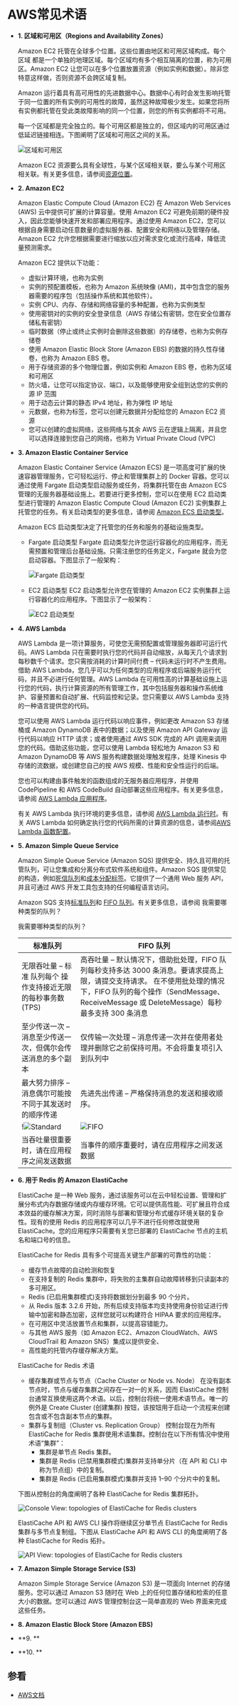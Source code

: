 # AWS常见术语
- **1. 区域和可用区（Regions and Availability Zones）**

  Amazon EC2 托管在全球多个位置。这些位置由地区和可用区域构成。每个区域 都是一个单独的地理区域。每个区域均有多个相互隔离的位置，称为可用区。Amazon EC2 让您可以在多个位置放置资源（例如实例和数据）。除非您特意这样做，否则资源不会跨区域复制。

  Amazon 运行着具有高可用性的先进数据中心。数据中心有时会发生影响托管于同一位置的所有实例的可用性的故障，虽然这种故障极少发生。如果您将所有实例都托管在受此类故障影响的同一个位置，则您的所有实例都将不可用。

  每一个区域都是完全独立的。每个可用区都是独立的，但区域内的可用区通过低延迟链接相连。下图阐明了区域和可用区之间的关系。

  ![区域和可用区](https://github.com/wbb1975/blogs/blob/master/aws/images/aws_regions.png)

  Amazon EC2 资源要么具有全球性，与某个区域相关联，要么与某个可用区相关联。有关更多信息，请参阅[资源位置](https://docs.aws.amazon.com/zh_cn/AWSEC2/latest/UserGuide/resources.html)。
- **2. Amazon EC2**
  
  Amazon Elastic Compute Cloud (Amazon EC2) 在 Amazon Web Services (AWS) 云中提供可扩展的计算容量。使用 Amazon EC2 可避免前期的硬件投入，因此您能够快速开发和部署应用程序。通过使用 Amazon EC2，您可以根据自身需要启动任意数量的虚拟服务器、配置安全和网络以及管理存储。Amazon EC2 允许您根据需要进行缩放以应对需求变化或流行高峰，降低流量预测需求。

  Amazon EC2 提供以下功能：
  + 虚拟计算环境，也称为实例
  + 实例的预配置模板，也称为 Amazon 系统映像 (AMI)，其中包含您的服务器需要的程序包（包括操作系统和其他软件）。
  + 实例 CPU、内存、存储和网络容量的多种配置，也称为实例类型
  + 使用密钥对的实例的安全登录信息（AWS 存储公有密钥，您在安全位置存储私有密钥）
  + 临时数据（停止或终止实例时会删除这些数据）的存储卷，也称为实例存储卷
  + 使用 Amazon Elastic Block Store (Amazon EBS) 的数据的持久性存储卷，也称为 Amazon EBS 卷。
  + 用于存储资源的多个物理位置，例如实例和 Amazon EBS 卷，也称为区域 和可用区
  + 防火墙，让您可以指定协议、端口，以及能够使用安全组到达您的实例的源 IP 范围
  + 用于动态云计算的静态 IPv4 地址，称为弹性 IP 地址
  + 元数据，也称为标签，您可以创建元数据并分配给您的 Amazon EC2 资源
  + 您可以创建的虚拟网络，这些网络与其余 AWS 云在逻辑上隔离，并且您可以选择连接到您自己的网络，也称为 Virtual Private Cloud (VPC)
- **3. Amazon Elastic Container Service**
  
  Amazon Elastic Container Service (Amazon ECS) 是一项高度可扩展的快速容器管理服务，它可轻松运行、停止和管理集群上的 Docker 容器。您可以通过使用 Fargate 启动类型启动服务或任务，将集群托管在由 Amazon ECS 管理的无服务器基础设施上。若要进行更多控制，您可以在使用 EC2 启动类型进行管理的 Amazon Elastic Compute Cloud (Amazon EC2) 实例集群上托管您的任务。有关启动类型的更多信息，请参阅 [Amazon ECS 启动类型](https://docs.aws.amazon.com/zh_cn/AmazonECS/latest/developerguide/launch_types.html)。

  Amazon ECS 启动类型决定了托管您的任务和服务的基础设施类型。
  + Fargate 启动类型
     Fargate 启动类型允许您运行容器化的应用程序，而无需预置和管理后台基础设施。只需注册您的任务定义，Fargate 就会为您启动容器。下图显示了一般架构：

     ![Fargate 启动类型](https://github.com/wbb1975/blogs/blob/master/aws/images/overview-fargate.png)
  + EC2 启动类型
     EC2 启动类型允许您在管理的 Amazon EC2 实例集群上运行容器化的应用程序。下图显示了一般架构：
     
     ![EC2 启动类型](https://github.com/wbb1975/blogs/blob/master/aws/images/overview-standard.png)
- **4. AWS Lambda**
  
  AWS Lambda 是一项计算服务，可使您无需预配置或管理服务器即可运行代码。AWS Lambda 只在需要时执行您的代码并自动缩放，从每天几个请求到每秒数千个请求。您只需按消耗的计算时间付费 – 代码未运行时不产生费用。借助 AWS Lambda，您几乎可以为任何类型的应用程序或后端服务运行代码，并且不必进行任何管理。AWS Lambda 在可用性高的计算基础设施上运行您的代码，执行计算资源的所有管理工作，其中包括服务器和操作系统维护、容量预置和自动扩展、代码监控和记录。您只需要以 AWS Lambda 支持的一种语言提供您的代码。

  您可以使用 AWS Lambda 运行代码以响应事件，例如更改 Amazon S3 存储桶或 Amazon DynamoDB 表中的数据；以及使用 Amazon API Gateway 运行代码以响应 HTTP 请求；或者使用通过 AWS SDK 完成的 API 调用来调用您的代码。借助这些功能，您可以使用 Lambda 轻松地为 Amazon S3 和 Amazon DynamoDB 等 AWS 服务构建数据处理触发程序，处理 Kinesis 中存储的流数据，或创建您自己的按 AWS 规模、性能和安全性运行的后端。

  您也可以构建由事件触发的函数组成的无服务器应用程序，并使用 CodePipeline 和 AWS CodeBuild 自动部署这些应用程序。有关更多信息，请参阅 [AWS Lambda 应用程序](https://docs.aws.amazon.com/zh_cn/lambda/latest/dg/deploying-lambda-apps.html)。

  有关 AWS Lambda 执行环境的更多信息，请参阅 [AWS Lambda 运行时](https://docs.aws.amazon.com/zh_cn/lambda/latest/dg/lambda-runtimes.html)。有关 AWS Lambda 如何确定执行您的代码所需的计算资源的信息，请参阅[AWS Lambda 函数配置](https://docs.aws.amazon.com/zh_cn/lambda/latest/dg/resource-model.html)。
- **5. Amazon Simple Queue Service**
  
  Amazon Simple Queue Service (Amazon SQS) 提供安全、持久且可用的托管队列，可让您集成和分离分布式软件系统和组件。Amazon SQS 提供常见的构造，例如[死信队列](https://docs.aws.amazon.com/zh_cn/AWSSimpleQueueService/latest/SQSDeveloperGuide/sqs-dead-letter-queues.html)和[成本分配标签](https://docs.aws.amazon.com/zh_cn/AWSSimpleQueueService/latest/SQSDeveloperGuide/sqs-queue-tags.html)。它提供了一个通用 Web 服务 API，并且可通过 AWS 开发工具包支持的任何编程语言访问。

  Amazon SQS 支持[标准队列](https://docs.aws.amazon.com/zh_cn/AWSSimpleQueueService/latest/SQSDeveloperGuide/standard-queues.html)和 [FIFO 队列](https://docs.aws.amazon.com/zh_cn/AWSSimpleQueueService/latest/SQSDeveloperGuide/FIFO-queues.html)。有关更多信息，请参阅 我需要哪种类型的队列？

  我需要哪种类型的队列？
  
  标准队列|FIFO 队列
  --|--
  无限吞吐量 – 标准 队列每个 操作支持接近无限的每秒事务数 (TPS)|高吞吐量 – 默认情况下，借助批处理，FIFO 队列每秒支持多达 3000 条消息。要请求提高上限，请提交支持请求。 在不使用批处理的情况下，FIFO 队列的每个操作（SendMessage、ReceiveMessage 或 DeleteMessage）每秒最多支持 300 条消息
  至少传送一次 – 消息至少传送一次，但偶尔会传送消息的多个副本|仅传输一次处理 – 消息传递一次并在使用者处理并删除它之前保持可用。不会将重复项引入到队列中
  最大努力排序 – 消息偶尔可能按不同于其发送时的顺序传递|先进先出传递 – 严格保持消息的发送和接收顺序。
  !![Standard](https://github.com/wbb1975/blogs/blob/master/aws/images/sqs-what-is-sqs-standard-queue-diagram.png)|![FIFO](https://github.com/wbb1975/blogs/blob/master/aws/images/sqs-what-is-sqs-fifo-queue-diagram.png)
  当吞吐量很重要时，请在应用程序之间发送数据|当事件的顺序重要时，请在应用程序之间发送数据
- **6. 用于 Redis 的 Amazon ElastiCache**
  
  ElastiCache 是一种 Web 服务，通过该服务可以在云中轻松设置、管理和扩展分布式内存数据存储或内存缓存环境。它可以提供高性能、可扩展且符合成本效益的缓存解决方案，同时消除与部署和管理分布式缓存环境关联的复杂性。现有的使用 Redis 的应用程序可以几乎不进行任何修改就使用 ElastiCache。您的应用程序只需要有关您已部署的 ElastiCache 节点的主机名和端口号的信息。

  ElastiCache for Redis 具有多个可提高关键生产部署的可靠性的功能：
  + 缓存节点故障的自动检测和恢复
  + 在支持复制的 Redis 集群中，将失败的主集群自动故障转移到只读副本的多可用区。
  + Redis (已启用集群模式)支持将数据划分到最多 90 个分片。
  + 从 Redis 版本 3.2.6 开始，所有后续支持版本均支持使用身份验证进行传输中加密和静态加密，这样您就可以构建符合 HIPAA 要求的应用程序。
  + 在可用区中灵活放置节点和集群，以提高容错能力。
  + 与其他 AWS 服务（如 Amazon EC2、Amazon CloudWatch、AWS CloudTrail 和 Amazon SNS）集成以提供安全、
  + 高性能的托管内存缓存解决方案。

  ElastiCache for Redis 术语
  + 缓存集群或节点与节点（Cache Cluster or Node vs. Node）
    在没有副本节点时，节点与缓存集群之间存在一对一的关系，因而 ElastiCache 控制台通常互换使用这两个术语。以后，控制台将统一使用术语节点。唯一的例外是 Create Cluster (创建集群) 按钮，该按钮用于启动一个流程来创建包含或不包含副本节点的集群。
  + 集群与复制组（Cluster vs. Replication Group）
    控制台现在为所有 ElastiCache for Redis 集群使用术语集群。控制台在以下所有情况中使用术语“集群”：
    - 集群是单节点 Redis 集群。
    - 集群是 Redis (已禁用集群模式)集群并支持单分片（在 API 和 CLI 中称为节点组）中的复制。
    - 集群是 Redis (已启用集群模式)集群并支持 1–90 个分片中的复制。
    
   下图从控制台的角度阐明了各种 ElastiCache for Redis 集群拓扑。

   ![Console View: topologies of ElastiCache for Redis clusters](https://github.com/wbb1975/blogs/blob/master/aws/images/ElastiCache-Clusters-ConsoleView.png)

    ElastiCache API 和 AWS CLI 操作将继续区分单节点 ElastiCache for Redis 集群与多节点复制组。下图从 ElastiCache API 和 AWS CLI 的角度阐明了各种 ElastiCache for Redis 拓扑。
    
    ![API View: topologies of ElastiCache for Redis clusters](https://github.com/wbb1975/blogs/blob/master/aws/images/ElastiCache-Clusters-APIView.png)
- **7. Amazon Simple Storage Service (S3)**
  
  Amazon Simple Storage Service (Amazon S3) 是一项面向 Internet 的存储服务。您可以通过 Amazon S3 随时在 Web 上的任何位置存储和检索的任意大小的数据。您可以通过 AWS 管理控制台这一简单直观的 Web 界面来完成这些任务。
- **8. Amazon Elastic Block Store (Amazon EBS)**
- **9. **
- **10. **


## 参看
- [AWS文档](https://docs.aws.amazon.com/)
